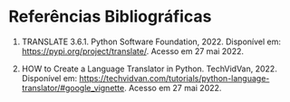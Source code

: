 # Referências Bibliográficas

1. TRANSLATE 3.6.1. Python Software Foundation, 2022. Disponível em: <https://pypi.org/project/translate/>. Acesso em 27 mai 2022.

2. HOW to Create a Language Translator in Python. TechVidVan, 2022. Disponível em: <https://techvidvan.com/tutorials/python-language-translator/#google_vignette>. Acesso em 27 mai 2022.
